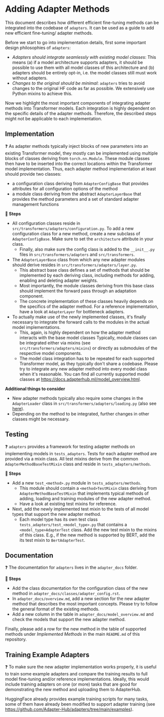 # Adding Adapter Methods

This document describes how different efficient fine-tuning methods can be integrated into the codebase of `adapters`.
It can be used as a guide to add new efficient fine-tuning/ adapter methods.

Before we start to go into implementation details, first some important design philosophies of `adapters`:

- _Adapters should integrate seamlessly with existing model classes_: This means (a) if a model architecture supports adapters, it should be possible to use them with all model classes of this architecture and (b) adapters should be entirely opt-in, i.e. the model classes still must work without adapters.
- _Changes to the original should be minimal_: `adapters` tries to avoid changes to the original HF code as far as possible. We extensively use Python mixins to achieve this.

Now we highlight the most important components of integrating adapter methods into Transformer models.
Each integration is highly dependent on the specific details of the adapter methods.
Therefore, the described steps might not be applicable to each implementation.

## Implementation

❓ As adapter methods typically inject blocks of new parameters into an existing Transformer model, they mostly can be implemented using multiple blocks of classes deriving from `torch.nn.Module`.
These module classes then have to be inserted into the correct locations within the Transformer model implementation.
Thus, each adapter method implementation at least should provide two classes:

- a configuration class deriving from `AdapterConfigBase` that provides attributes for all configuration options of the method
- a module class deriving from the abstract `AdapterLayerBase` that provides the method parameters and a set of standard adapter management functions

**📝 Steps**

- All configuration classes reside in `src/transformers/adapters/configuration.py`.
    To add a new configuration class for a new method, create a new subclass of `AdapterConfigBase`.
    Make sure to set the `architecture` attribute in your class.
    - Finally, also make sure the config class is added to the `__init__.py` files in `src/transformers/adapters` and `src/transformers`.
- The `AdapterLayerBase` class from which any new adapter modules should derive resides in `src/transformers/adapters/layer.py`.
    - This abstract base class defines a set of methods that should be implemented by each deriving class,
    including methods for adding, enabling and deleting adapter weights.
    - Most importantly, the module classes deriving from this base class should implement the forward pass through an adaptation component.
    - The concrete implementation of these classes heavily depends on the specifics of the adapter method.
    For a reference implementation, have a look at `AdapterLayer` for bottleneck adapters.
- To actually make use of the newly implemented classes, it's finally necessary to integrate the forward calls to the modules in the actual model implementations.
    - This, again, is highly dependent on how the adapter method interacts with the base model classes Typically, module classes can be integrated either via mixins (see `src/transformers/adapters/mixins`) or directly as submodules of the respective model components.
    - The model class integration has to be repeated for each supported Transformer model, as they typically don't share a codebase.
    Please try to integrate any new adapter method into every model class when it's reasonable.
    You can find all currently supported model classes at https://docs.adapterhub.ml/model_overview.html.

**Additional things to consider**

- New adapter methods typically also require some changes in the `AdapterLoader` class in `src/transformers/adapters/loading.py` (also see [here](https://docs.adapterhub.ml/extending.html#loading-custom-module-weights)).
- Depending on the method to be integrated, further changes in other classes might be necessary.

## Testing

❓ `adapters` provides a framework for testing adapter methods on implementing models in `tests_adapters`.
Tests for each adapter method are provided via a mixin class.
All test mixins derive from the common `AdapterMethodBaseTestMixin` class and reside in `tests_adapters/methods`.

**📝 Steps**

- Add a new `test_<method>.py` module in `tests_adapters/methods`.
    - This module should contain a `<method>TestMixin` class deriving from `AdapterMethodBaseTestMixin` that implements typical methods of adding, loading and training modules of the new adapter method.
    - Have a look at existing test mixins for reference.
- Next, add the newly implemented test mixin to the tests of all model types that support the new adapter method.
    - Each model type has its own test class `tests_adapters/test_<model_type>.py` that contains a `<model_type>AdapterTest` class.
    Add the new test mixin to the mixins of this class.
    E.g., if the new method is supported by BERT, add the its test mixin to `BertAdapterTest`.

## Documentation

❓ The documentation for `adapters` lives in the `adapter_docs` folder.

**📝 Steps**

- Add the class documentation for the configuration class of the new method in `adapter_docs/classes/adapter_config.rst`.
- In `adapter_docs/overview.md`, add a new section for the new adapter method that describes the most important concepts. Please try to follow the general format of the existing methods.
- Add a new column in the table in `adapter_docs/model_overview.md` and check the models that support the new adapter method.

Finally, please add a row for the new method in the table of supported methods under _Implemented Methods_ in the main `README.md` of this repository.

## Training Example Adapters

❓ To make sure the new adapter implementation works properly, it is useful to train some example adapters and compare the training results to full model fine-tuning and/or reference implementations.
Ideally, this would include training adapters on one (or more) tasks that are good for demonstrating the new method and uploading them to AdapterHub.

HuggingFace already provides example training scripts for many tasks, some of them have already been modified to support adapter training (see https://github.com/Adapter-Hub/adapters/tree/main/examples).
